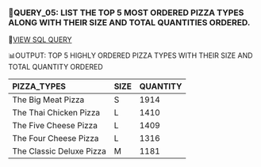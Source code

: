 
### 🔎QUERY_05: LIST THE TOP 5 MOST ORDERED PIZZA TYPES ALONG WITH THEIR SIZE AND TOTAL QUANTITIES ORDERED.




📂[VIEW SQL QUERY](https://github.com/sakshisree/sql-projects/blob/main/pizza-sales-analysis/queries/query05-top5_pizza_types_size/05a-query-Top5_pizza_type_size.sql)


📊OUTPUT: TOP 5 HIGHLY ORDERED PIZZA TYPES WITH THEIR SIZE AND TOTAL QUANTITY ORDERED



|PIZZA_TYPES	|SIZE	|QUANTITY |
| :-------------|-------|---------|
|The Big Meat Pizza|	S	|1914|
|The Thai Chicken Pizza|	L|	1410|
|The Five Cheese Pizza	|L	|1409|
|The Four Cheese Pizza	|L	|1316|
|The Classic Deluxe Pizza|	M	|1181|
